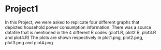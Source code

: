 # Project1
In this Project, we were asked to replicate four different graphs that depicted household power consumption information.
There was a source datafile that is mentioned in the 4 different R codes (plot1.R, plot2.R, plot3.R and plot4.R)
The plots are shown respectively in plot1.png, plot2.png, plot3.png and plot4.png
